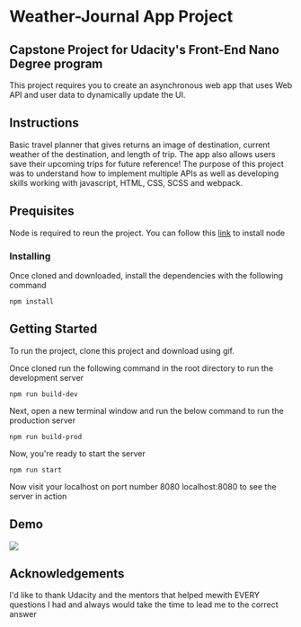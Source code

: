 # Weather-Journal App Project

## Capstone Project for Udacity's Front-End Nano Degree program
This project requires you to create an asynchronous web app that uses Web API and user data to dynamically update the UI. 

## Instructions
Basic travel planner that gives returns an image of destination, current weather of the destination, and length of trip. The app also allows users save their upcoming trips for future reference! The purpose of this project was to understand how to implement multiple APIs as well as developing skills working with javascript, HTML, CSS, SCSS and webpack.


## Prequisites 
Node is required to reun the project. You can follow this [link](https://nodejs.org/en/download/) to install node

### Installing

Once cloned and downloaded, install the dependencies with the following command

```
npm install
```

## Getting Started
To run the project, clone this project and download using gif. 

Once cloned run the following command in the root directory to run the development server
```
npm run build-dev
```

Next, open a new terminal window and run the below command to run the production server

```
npm run build-prod
```

Now, you're ready to start the server

```
npm run start
```

Now visit your localhost on port number 8080 localhost:8080 to see the server in action

## Demo
![](TravelDemonstration.gif)

## Acknowledgements
I'd like to thank Udacity and the mentors that helped mewith EVERY questions I had and always would take the time to lead me to the correct answer